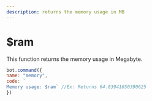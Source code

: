 ```yaml
---
description: returns the memory usage in MB
---
```


# $ram

This function returns the memory usage in Megabyte.

```javascript
bot.command({
name: "memory", 
code: `
Memory usage: $ram` //Ex: Returns 64.83941650390625
})
```


